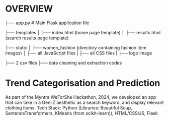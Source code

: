 # OVERVIEW

├── app.py # Main Flask application file

├── templates
│ ├── index.html (home page template)
│ ├── results.html (search results page template)

├── static
│ ├── women_fashion (directory containing fashion item images)
│ ├── all JavaScript files
| ├── all CSS files
| ├── logo image

├── 2 csv files
├── data cleaning and extraction codes

# Trend Categorisation and Prediction 

As part of the Myntra WeForShe Hackathon, 2024, we developed
an app that can take in a Gen-Z aesthetic as a search keyword,
and display relevant clothing items. Tech Stack: Python (Libraries:
Beautiful Soup, SentenceTransformers, KMeans (from
scikit-learn)), HTML/CSS/JS, Flask
